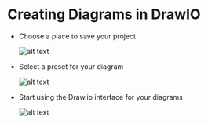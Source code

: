 # Creating Diagrams in DrawIO

- Choose a place to save your project
  
  ![alt text](https://fotc.com/app/uploads/2023/01/draw.io_.png)
  
- Select a preset for your diagram

  ![alt text](https://fotc.com/app/uploads/2023/01/draw.io-step3.png)

  
- Start using the Draw.io interface for your diagrams

  ![alt text](https://fotc.com/app/uploads/2021/08/Capture3-1-768x355.png)

